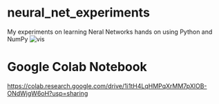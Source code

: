 # neural_net_experiments
My experiments on learning Neral Networks hands on using Python and NumPy
![vis](/Visualisations/fun_vis.gif)

# Google Colab Notebook
https://colab.research.google.com/drive/1i1tH4LqHMPqXrMM7pXlOB-ONdWjgW6oH?usp=sharing
